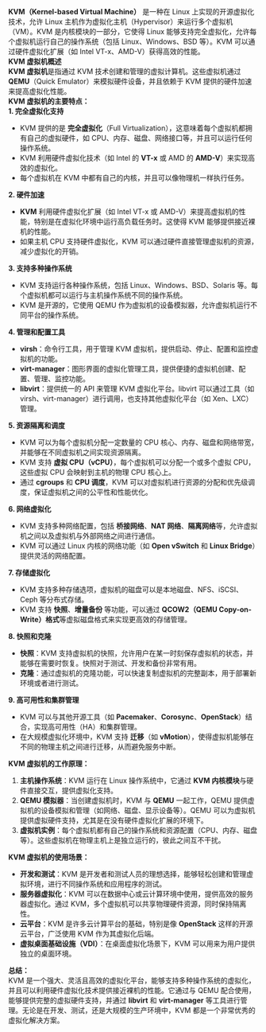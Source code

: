 **KVM（Kernel-based Virtual Machine）** 是一种在 Linux 上实现的开源虚拟化技术，允许 Linux 主机作为虚拟化主机（Hypervisor）来运行多个虚拟机（VM）。KVM 是内核模块的一部分，它使得 Linux 能够支持完全虚拟化，允许每个虚拟机运行自己的操作系统（包括 Linux、Windows、BSD 等）。KVM 可以通过硬件虚拟化扩展（如 Intel VT-x、AMD-V）获得高效的性能。  
**KVM 虚拟机概述**  
**KVM 虚拟机**是指通过 KVM 技术创建和管理的虚拟计算机。这些虚拟机通过 **QEMU**（Quick Emulator）来模拟硬件设备，并且依赖于 KVM 提供的硬件加速来提高虚拟化性能。  
**KVM 虚拟机的主要特点：**  
**1. 完全虚拟化支持**

- KVM 提供的是 **完全虚拟化**（Full Virtualization），这意味着每个虚拟机都拥有自己的虚拟硬件，如 CPU、内存、磁盘、网络接口等，并且可以运行任何操作系统。
- KVM 利用硬件虚拟化技术（如 Intel 的 **VT-x** 或 AMD 的 **AMD-V**）来实现高效的虚拟化。
- 每个虚拟机在 KVM 中都有自己的内核，并且可以像物理机一样执行任务。

**2. 硬件加速**

- **KVM** 利用硬件虚拟化扩展（如 Intel VT-x 或 AMD-V）来提高虚拟机的性能，特别是在虚拟化环境中运行高负载任务时。这使得 KVM 能够提供接近裸机的性能。
- 如果主机 CPU 支持硬件虚拟化，KVM 可以通过硬件直接管理虚拟机的资源，减少虚拟化的开销。

**3. 支持多种操作系统**

- KVM 支持运行各种操作系统，包括 Linux、Windows、BSD、Solaris 等。每个虚拟机都可以运行与主机操作系统不同的操作系统。
- KVM 是开源的，它使用 QEMU 作为虚拟机的设备模拟器，允许虚拟机运行不同平台的操作系统。

**4. 管理和配置工具**

- **virsh**：命令行工具，用于管理 KVM 虚拟机，提供启动、停止、配置和监控虚拟机的功能。
- **virt-manager**：图形界面的虚拟化管理工具，提供便捷的虚拟机创建、配置、管理、监控功能。
- **libvirt**：提供统一的 API 来管理 KVM 虚拟化平台。libvirt 可以通过工具（如 virsh、virt-manager）进行调用，也支持其他虚拟化平台（如 Xen、LXC）管理。

**5. 资源隔离和调度**

- KVM 可以为每个虚拟机分配一定数量的 CPU 核心、内存、磁盘和网络带宽，并能够在不同虚拟机之间实现资源隔离。
- KVM 支持 **虚拟 CPU（vCPU）**，每个虚拟机可以分配一个或多个虚拟 CPU，这些虚拟 CPU 会映射到主机的物理 CPU 核心上。
- 通过 **cgroups** 和 **CPU 调度**，KVM 可以对虚拟机进行资源的分配和优先级调度，保证虚拟机之间的公平性和性能优化。

**6. 网络虚拟化**

- KVM 支持多种网络配置，包括 **桥接网络**、**NAT 网络**、**隔离网络**等，允许虚拟机之间以及虚拟机与外部网络之间进行通信。
- KVM 可以通过 Linux 内核的网络功能（如 **Open vSwitch** 和 **Linux Bridge**）提供灵活的网络配置。

**7. 存储虚拟化**

- KVM 支持多种存储选项，虚拟机的磁盘可以是本地磁盘、NFS、iSCSI、Ceph 等分布式存储。
- KVM 支持 **快照**、**增量备份** 等功能，可以通过 **QCOW2（QEMU Copy-on-Write）格式**等虚拟磁盘格式来实现更高效的存储管理。

**8. 快照和克隆**

- **快照**：KVM 支持虚拟机的快照，允许用户在某一时刻保存虚拟机的状态，并能够在需要时恢复。快照对于测试、开发和备份非常有用。
- **克隆**：通过虚拟机的克隆功能，可以快速复制虚拟机的完整副本，用于部署新环境或者进行测试。

**9. 高可用性和集群管理**

- KVM 可以与其他开源工具（如 **Pacemaker**、**Corosync**、**OpenStack**）结合，实现高可用性（HA）和集群管理。
- 在大规模虚拟化环境中，KVM 支持 **迁移**（如 **vMotion**），使得虚拟机能够在不同的物理主机之间进行迁移，从而避免服务中断。

**KVM 虚拟机的工作原理：**

1. **主机操作系统**：KVM 运行在 Linux 操作系统中，它通过 **KVM 内核模块**与硬件直接交互，提供虚拟化支持。
2. **QEMU 模拟器**：当创建虚拟机时，KVM 与 **QEMU** 一起工作，QEMU 提供虚拟机的设备模拟和管理（如网络、磁盘、显示设备等）。QEMU 可以为虚拟机提供虚拟硬件支持，尤其是在没有硬件虚拟化扩展的环境下。
3. **虚拟机实例**：每个虚拟机都有自己的操作系统和资源配置（CPU、内存、磁盘等）。这些虚拟机在物理主机上是独立运行的，彼此之间互不干扰。

**KVM 虚拟机的使用场景：**

- **开发和测试**：KVM 是开发者和测试人员的理想选择，能够轻松创建和管理虚拟环境，进行不同操作系统和应用程序的测试。
- **服务器虚拟化**：KVM 可以在数据中心或云计算环境中使用，提供高效的服务器虚拟化。通过 KVM，多个虚拟机可以共享物理硬件资源，同时保持隔离性。
- **云平台**：KVM 是许多云计算平台的基础，特别是像 **OpenStack** 这样的开源云平台，广泛使用 KVM 作为其虚拟化后端。
- **虚拟桌面基础设施（VDI）**：在桌面虚拟化场景下，KVM 可以用来为用户提供独立的桌面环境。

**总结：**  
KVM 是一个强大、灵活且高效的虚拟化平台，能够支持多种操作系统的虚拟化，并且可以利用硬件虚拟化技术提供接近裸机的性能。它通过与 QEMU 配合使用，能够提供完整的虚拟硬件支持，并通过 **libvirt** 和 **virt-manager** 等工具进行管理。无论是在开发、测试，还是大规模的生产环境中，KVM 都是一个非常优秀的虚拟化解决方案。